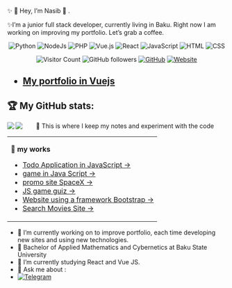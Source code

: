 <!-- <p align='center' style="width: 100%">
  <img  src="https://media.giphy.com/media/xT9IgzoKnwFNmISR8I/giphy.gif" alt="логотип GitHub">
</p> -->

✨ 👋 Hey, I’m Nasib 👾 .


✨I’m a junior full stack developer, currently living in Baku. Right now I am working on improving my portfolio. Let’s grab a coffee.

<div align="center">

![Python](https://img.shields.io/badge/-Python-%230075a8?logo=python&logoColor=white&style=flat-square) ![NodeJs](https://img.shields.io/badge/-Python-%25230075a8?logo=python&logoColor=white&backgroundColor=orange&style=flat-square) ![PHP](https://img.shields.io/badge/-PHP-%25230075a8?logo=php&logoColor=white&style=flat-square) ![Vue.js](https://img.shields.io/badge/-Vue-%25230075a8?logo=vue.js&Color=orange&style=flat-square) ![React](https://img.shields.io/badge/-React-%25230075a8?logo=react&logoColor=white&style=flat-square)
 ![JavaScript](https://img.shields.io/badge/-JavaScript-%23e9d54c?logo=javascript&logoColor=white&style=flat-square) ![HTML](https://img.shields.io/badge/-HTML-%23de4b25?logo=html5&logoColor=white&style=flat-square) ![CSS](https://img.shields.io/badge/-CSS-%230174b8?logo=css3&logoColor=white&style=flat-square)
</div>


<div align="center">

![Visitor Count](https://komarev.com/ghpvc/?username=mr-crodo&color=brightgreen)
<img alt="GitHub followers" src="https://img.shields.io/github/followers/mr-crodo?style=social">
<a href="https://github.com/mr-crodo"><img src="https://img.shields.io/github/followers/mr-crodo.svg?label=GitHub&style=social" alt="GitHub"></a>
<a href="https://nasibmammadov.000webhostapp.com"><img src="https://img.shields.io/website?color=1&down_color=1&down_message=1&logoColor=1&style=social&up_color=1&url=https%3A%2F%2Fnasibmammadov.000webhostapp.com" alt="Website"></a>
</div>

<h2>

- [My portfolio in Vuejs](https://nasibmammadov.000webhostapp.com)

</h2>

## :trophy: My GitHub stats:
<div>
<a href="https://readme-stats-cfgj2cxdy.vercel.app/api?username=mr-crodo&count_private=true&show_icons=true&theme=dracula">
  <img  align="left" src="https://readme-stats-cfgj2cxdy.vercel.app/api?username=mr-crodo&count_private=true&show_icons=true&theme=dracula" />
</a>
<a href="https://readme-stats-cfgj2cxdy.vercel.app/api/top-langs/?username=mr-crodo&hide=php&theme=tokyonight">
  <img align="left" src="https://readme-stats-cfgj2cxdy.vercel.app/api/top-langs/?username=mr-crodo&hide=php&theme=dracula" />
</a>
</div>



<p align="center">
🔭 This is where I keep my notes and experiment with the code
</p>


<table align="center" width="100%"><tr><td >

**:memo: my works**

- [Todo Application in JavaScript &rarr;](https://mr-crodo.github.io/todo/)
- [game in Java Script &rarr;](https://mr-crodo.github.io/trafficracer/)
- [promo site SpaceX &rarr;](https://mr-crodo.github.io/spacex/)
- [JS game guiz &rarr;](https://mr-crodo.github.io/quiz/)
- [Website using a framework Bootstrap &rarr;](https://mr-crodo.github.io/tinyone/)
- [Search Movies Site &rarr;](https://mr-crodo.github.io/netclics1/)

</td></tr></table>

- 🔭 I’m currently working on to improve portfolio, each time developing new sites and using new technologies.
- 🌱 Bachelor of Applied Mathematics and Cybernetics at Baku State University
- 👯 I’m currently studying React and Vue JS.
- 💬 Ask me about :
-  [![Telegram](https://img.shields.io/badge/mr--crodo-developer-success?style=for-the-badge&logo=telegram)](https://t.me/mr_crodo)

